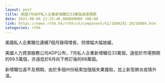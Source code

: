 ```yaml
---
layout: post
title: 美國7月ADP私人企業新增職位33萬個遠遜預期
date: 2021-08-04 21:33:46.000000000 +08:00
link: https://news.rthk.hk/rthk/ch/component/k2/1604281-20210804.htm
categories: rthk
---
```


美國私人企業職位連續7個月錄得增長，但增幅大幅放緩。

美國人力資源服務公司ADP公布，7月私人企業新增職位33萬個，遠低於市場預期的69.5萬個，亦遠低於6月向下修訂後的68萬個。

新增職位遠不及預期，由於多個州份結束加強版失業援助，加上新型肺炎疫情升溫。
